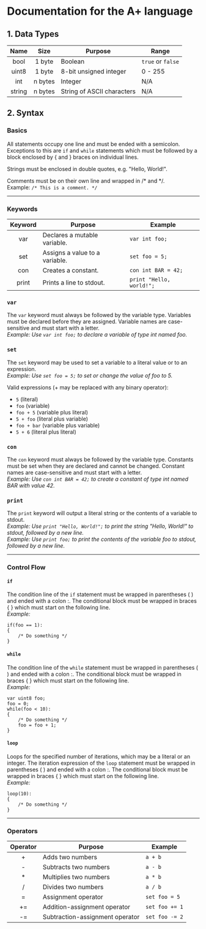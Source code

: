 # Documentation for the A+ language

## 1. Data Types
| Name	    | Size		| Purpose		        	 | Range 	           |
|:---------:|:---------:| -------------------------- | ------------------- |
| bool    	| 1 byte    | Boolean			         | `true` or `false`   |
| uint8    	| 1 byte	| 8-bit unsigned integer     | 0 - 255        	   |
| int       | n bytes   | Integer                    | N/A                 |
| string    | n bytes   | String of ASCII characters | N/A                 |


## 2. Syntax

### Basics
All statements occupy one line and must be ended with a semicolon. Exceptions to this are `if` and `while` statements which must be followed by a block enclosed by { and } braces on individual lines.

Strings must be enclosed in double quotes, e.g. "Hello, World!".

Comments must be on their own line and wrapped in /\* and \*/.  
Example: `/* This is a comment. */`

----
### Keywords
| Keyword   | Purpose		        			    | Example 	              |
|:---------:| ------------------------------------- | ----------------------- |
| var     	| Declares a mutable variable.          | `var int foo;`          |
| set     	| Assigns a value to a variable.        | `set foo = 5;`          |
| con	    | Creates a constant.                  	| `con int BAR = 42;`     |
| print	   	| Prints a line to stdout.           	| `print "Hello, world!";`|

### `var`
The `var` keyword must always be followed by the variable type. Variables must be declared before they are assigned. Variable names are case-sensitive and must start with a letter.  
*Example: Use `var int foo;` to declare a variable of type int named foo.*

### `set`
The `set` keyword may be used to set a variable to a literal value or to an expression.  
*Example: Use `set foo = 5;` to set or change the value of foo to 5.*

Valid expressions (+ may be replaced with any binary operator):
- `5`         (literal)
- `foo`       (variable)
- `foo + 5`   (variable plus literal)
- `5 + foo`   (literal plus variable)
- `foo + bar` (variable plus variable)
- `5 + 6`     (literal plus literal)

### `con`
The `con` keyword must always be followed by the variable type. Constants must be set when they are declared and cannot be changed. Constant names are case-sensitive and must start with a letter.  
*Example: Use `con int BAR = 42;` to create a constant of type int named BAR with value 42.*

### `print`
The `print` keyword will output a literal string or the contents of a variable to stdout.  
*Example: Use `print "Hello, World!";` to print the string "Hello, World!" to stdout, followed by a new line.*  
*Example: Use `print foo;` to print the contents of the variable foo to stdout, followed by a new line.*

----
### Control Flow

#### `if`
The condition line of the `if` statement must be wrapped in parentheses ( ) and ended with a colon :. The conditional block must be wrapped in braces { } which must start on the following line.  
*Example:*  
```
if(foo == 1):
{
    /* Do something */
}
```

#### `while`
The condition line of the `while` statement must be wrapped in parentheses ( ) and ended with a colon :. The conditional block must be wrapped in braces { } which must start on the following line.  
*Example:*  
```
var uint8 foo;
foo = 0;
while(foo < 10):
{
    /* Do something */
    foo = foo + 1;
}
```

#### `loop`
Loops for the specified number of iterations, which may be a literal or an integer. The iteration expression of the `loop` statement must be wrapped in parentheses ( ) and ended with a colon :. The conditional block must be wrapped in braces { } which must start on the following line.  
*Example:*  
```
loop(10):
{
    /* Do something */
}
```

----
### Operators
| Operator	| Purpose                       | Example 		|
|:---------:| ----------------------------- | ------------- |
| +		    | Adds two numbers	    	    | `a + b`	    |
| -		    | Subtracts two numbers	        | `a - b` 	    |
| \*	    | Multiplies two numbers	    | `a * b`  	    |
| /	    	| Divides two numbers		    | `a / b`  	    |
| =         | Assignment operator           | `set foo = 5` |
| +=        | Addition-assignment operator  | `set foo += 1`|
| -=        | Subtraction-assignment operator | `set foo -= 2` |
